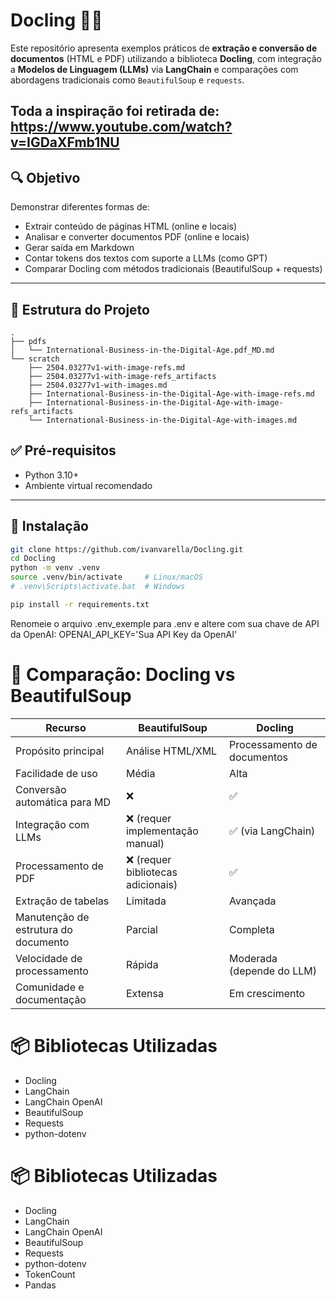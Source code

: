 # Docling 📄🤖

Este repositório apresenta exemplos práticos de **extração e conversão de documentos** (HTML e PDF) utilizando a biblioteca **Docling**, com integração a **Modelos de Linguagem (LLMs)** via **LangChain** e comparações com abordagens tradicionais como `BeautifulSoup` e `requests`.

## Toda a inspiração foi retirada de: https://www.youtube.com/watch?v=IGDaXFmb1NU

## 🔍 Objetivo

Demonstrar diferentes formas de:

- Extrair conteúdo de páginas HTML (online e locais)
- Analisar e converter documentos PDF (online e locais)
- Gerar saída em Markdown
- Contar tokens dos textos com suporte a LLMs (como GPT)
- Comparar Docling com métodos tradicionais (BeautifulSoup + requests)

---

## 📁 Estrutura do Projeto
```plaintext
.
├── pdfs
│   └── International-Business-in-the-Digital-Age.pdf_MD.md
└── scratch
    ├── 2504.03277v1-with-image-refs.md
    ├── 2504.03277v1-with-image-refs_artifacts
    ├── 2504.03277v1-with-images.md
    ├── International-Business-in-the-Digital-Age-with-image-refs.md
    ├── International-Business-in-the-Digital-Age-with-image-refs_artifacts
    └── International-Business-in-the-Digital-Age-with-images.md
```

## ✅ Pré-requisitos

- Python 3.10+
- Ambiente virtual recomendado

---

## 🧪 Instalação

```bash
git clone https://github.com/ivanvarella/Docling.git
cd Docling
python -m venv .venv
source .venv/bin/activate     # Linux/macOS
# .venv\Scripts\activate.bat  # Windows

pip install -r requirements.txt
```

Renomeie o arquivo .env_exemple para .env e altere com sua chave de API da OpenAI:
OPENAI_API_KEY='Sua API Key da OpenAI'

# 🔄 Comparação: Docling vs BeautifulSoup

| Recurso | BeautifulSoup | Docling |
|---------|---------------|---------|
| Propósito principal | Análise HTML/XML | Processamento de documentos |
| Facilidade de uso | Média | Alta |
| Conversão automática para MD | ❌ | ✅ |
| Integração com LLMs | ❌ (requer implementação manual) | ✅ (via LangChain) |
| Processamento de PDF | ❌ (requer bibliotecas adicionais) | ✅ |
| Extração de tabelas | Limitada | Avançada |
| Manutenção de estrutura do documento | Parcial | Completa |
| Velocidade de processamento | Rápida | Moderada (depende do LLM) |
| Comunidade e documentação | Extensa | Em crescimento |

# 📦 Bibliotecas Utilizadas

* Docling
* LangChain
* LangChain OpenAI
* BeautifulSoup
* Requests
* python-dotenv


# 📦 Bibliotecas Utilizadas

* Docling
* LangChain
* LangChain OpenAI
* BeautifulSoup
* Requests
* python-dotenv
* TokenCount
* Pandas
